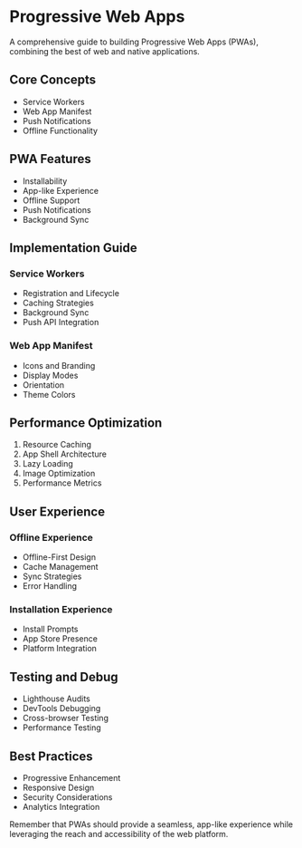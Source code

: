 # Progressive Web Apps

A comprehensive guide to building Progressive Web Apps (PWAs), combining the best of web and native applications.

## Core Concepts

- Service Workers
- Web App Manifest
- Push Notifications
- Offline Functionality

## PWA Features

- Installability
- App-like Experience
- Offline Support
- Push Notifications
- Background Sync

## Implementation Guide

### Service Workers

- Registration and Lifecycle
- Caching Strategies
- Background Sync
- Push API Integration

### Web App Manifest

- Icons and Branding
- Display Modes
- Orientation
- Theme Colors

## Performance Optimization

1. Resource Caching
2. App Shell Architecture
3. Lazy Loading
4. Image Optimization
5. Performance Metrics

## User Experience

### Offline Experience

- Offline-First Design
- Cache Management
- Sync Strategies
- Error Handling

### Installation Experience

- Install Prompts
- App Store Presence
- Platform Integration

## Testing and Debug

- Lighthouse Audits
- DevTools Debugging
- Cross-browser Testing
- Performance Testing

## Best Practices

- Progressive Enhancement
- Responsive Design
- Security Considerations
- Analytics Integration

Remember that PWAs should provide a seamless, app-like experience while leveraging the reach and accessibility of the web platform.
